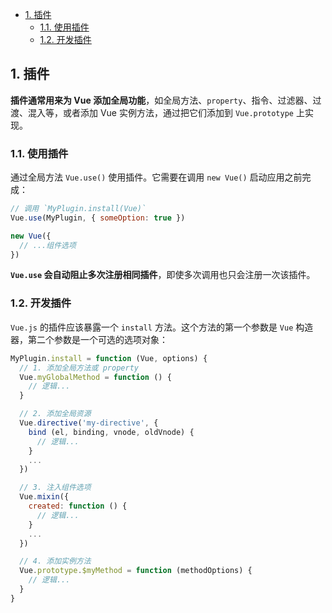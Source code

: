 - [1. 插件](#1-插件)
  - [1.1. 使用插件](#11-使用插件)
  - [1.2. 开发插件](#12-开发插件)

## 1. 插件

**插件通常用来为 Vue 添加全局功能**，如全局方法、`property`、指令、过滤器、过渡、混入等，或者添加 Vue 实例方法，通过把它们添加到 `Vue.prototype` 上实现。


### 1.1. 使用插件

通过全局方法 `Vue.use()` 使用插件。它需要在调用 `new Vue()` 启动应用之前完成：

```js
// 调用 `MyPlugin.install(Vue)`
Vue.use(MyPlugin, { someOption: true })

new Vue({
  // ...组件选项
})
```

**`Vue.use` 会自动阻止多次注册相同插件**，即使多次调用也只会注册一次该插件。


### 1.2. 开发插件


`Vue.js` 的插件应该暴露一个 `install` 方法。这个方法的第一个参数是 `Vue` 构造器，第二个参数是一个可选的选项对象：

```js
MyPlugin.install = function (Vue, options) {
  // 1. 添加全局方法或 property
  Vue.myGlobalMethod = function () {
    // 逻辑...
  }

  // 2. 添加全局资源
  Vue.directive('my-directive', {
    bind (el, binding, vnode, oldVnode) {
      // 逻辑...
    }
    ...
  })

  // 3. 注入组件选项
  Vue.mixin({
    created: function () {
      // 逻辑...
    }
    ...
  })

  // 4. 添加实例方法
  Vue.prototype.$myMethod = function (methodOptions) {
    // 逻辑...
  }
}
```